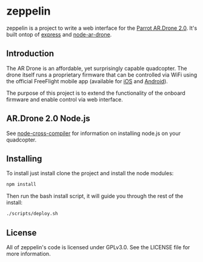 # zeppelin


zeppelin is a project to write a web interface for the [Parrot AR.Drone 2.0](http://ardrone2.parrot.com).  It's built ontop of [express](http://github.com/visionmedia/express) and [node-ar-drone](https://raw.github.com/felixge/node-ar-drone).

## Introduction

The AR Drone is an affordable, yet surprisingly capable quadcopter. The drone
itself runs a proprietary firmware that can be controlled via WiFi using the official
FreeFlight mobile app
(available for [iOS](http://itunes.apple.com/us/app/freeflight/id373065271?mt=8) and [Android](https://play.google.com/store/apps/details?id=com.parrot.freeflight&hl=en)).

The purpose of this project is to extend the functionality of the onboard firmware and enable control via web interface.

## AR.Drone 2.0 Node.js
See [node-cross-compiler](https://github.com/felixge/node-cross-compiler) for information on installing node.js on your quadcopter.

## Installing

To install just install clone the project and install the node modules:

```bash
npm install
```

Then run the bash install script, it will guide you through the rest of the install:
```bash
./scripts/deploy.sh
```

## License

All of zeppelin's code is licensed under GPLv3.0.  See the LICENSE file for more information.
